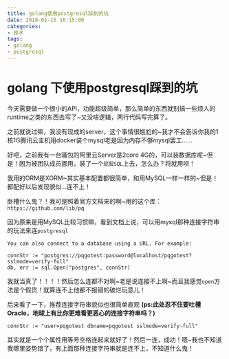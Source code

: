 ```yaml
---
title: golang使用postgresql踩到的坑
date: 2018-01-15 16:15:00
categories:
- 技术
tags:
- golang
- postgresql
---
```

# golang 下使用postgresql踩到的坑

今天需要做一个很小的API，功能超级简单，那么简单的东西就别搞一些烦人的runtime之类的东西去写了~又没啥逻辑，两行代码写完算了。
<!-- more -->
之前就说过嘛，我没有现成的server，这个事情很尴尬的~我才不会告诉你我的1核1G腾讯云主机用docker装个mysql老是因为内存不够mysql罢工......

好吧，之前我有一台骚包的阿里云Server是2core 4G的，可以装数据库呢~但是！因为被团队成员挪用，装了一个`屁股SQL`上去，怎么办？将就用呗！

我用的ORM是XORM~其实基本配置都很简单，和用MySQL一样一样的~但是！都配好以后发现貌似...连不上！

卧槽什么鬼？！我可是照着官方文档来的啊~用的这个库：
`https://github.com/lib/pq`

因为原来是用MySQL比较习惯嘛，看到文档上说，可以用mysql那种连接字符串的玩法来连`postgresql`

``` text
You can also connect to a database using a URL. For example:

connStr := "postgres://pqgotest:password@localhost/pqgotest?sslmode=verify-full"
db, err := sql.Open("postgres", connStr)
```

我就当真了！！！！然后怎么连都不对啊~老是说连接不上啊~而且我感觉`open`方法是个假货！就算连不上他都不报错的破烂玩意儿！

后来看了一下，推荐连接字符串貌似也很简单直观 **(ps:此处忍不住要吐槽Oracle，地球上有比你更难看更恶心的连接字符串吗？)**

```golang
connStr := "user=pqgotest dbname=pqgotest sslmode=verify-full"
```

其实就是一个个属性用等号空格连起来就好了！然后一连，成功！嗯~我也不知道我哪里姿势错了，有上面那种连接字符串就是连不上，不知道什么鬼！